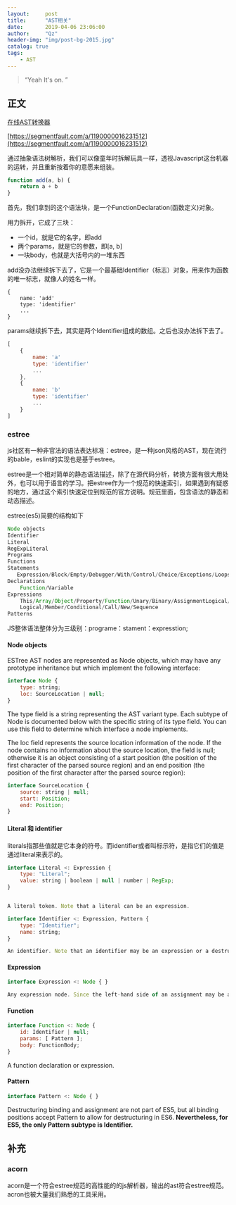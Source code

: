```yaml
---
layout:     post
title:      "AST相关"
date:       2019-04-06 23:06:00
author:     "Qz"
header-img: "img/post-bg-2015.jpg"
catalog: true
tags:
    - AST
---
```


> “Yeah It's on. ”


## 正文

[在线AST转换器](https://astexplorer.net/)

[https://segmentfault.com/a/1190000016231512](https://segmentfault.com/a/1190000016231512)


通过抽象语法树解析，我们可以像童年时拆解玩具一样，透视Javascript这台机器的运转，并且重新按着你的意愿来组装。


```javascript
function add(a, b) {
    return a + b
}
```

首先，我们拿到的这个语法块，是一个FunctionDeclaration(函数定义)对象。



用力拆开，它成了三块：

* 一个id，就是它的名字，即add
* 两个params，就是它的参数，即[a, b]
* 一块body，也就是大括号内的一堆东西

add没办法继续拆下去了，它是一个最基础Identifier（标志）对象，用来作为函数的唯一标志，就像人的姓名一样。

```
{
    name: 'add'
    type: 'identifier'
    ...
}
```


params继续拆下去，其实是两个Identifier组成的数组。之后也没办法拆下去了。

```javascript
[
    {
        name: 'a'
        type: 'identifier'
        ...
    },
    {
        name: 'b'
        type: 'identifier'
        ...
    }
]
```




### estree


js社区有一种非官法的语法表达标准：estree，是一种json风格的AST，现在流行的bable，eslint的实现也是基于estree。



estree是一个相对简单的静态语法描述，除了在源代码分析，转换方面有很大用处外，也可以用于语言的学习。把estree作为一个规范的快速索引，如果遇到有疑惑的地方，通过这个索引快速定位到规范的官方说明。规范里面，包含语法的静态和动态描述。


estree(es5)简要的结构如下

```javascript
Node objects
Identifier
Literal
RegExpLiteral
Programs
Functions
Statements
   Expression/Block/Empty/Debugger/With/Control/Choice/Exceptions/Loops
Declarations
    Function/Variable
Expressions
    This/Array/Object/Property/Function/Unary/Binary/AssignmentLogical/
    Logical/Member/Conditional/Call/New/Sequence
Patterns
```

JS整体语法整体分为三级别：programe：stament：expresstion;




#### **Node objects**

ESTree AST nodes are represented as Node objects, which may have any prototype inheritance but which implement the following interface:

```javascript
interface Node {
    type: string;
    loc: SourceLocation | null;
}
```


The type field is a string representing the AST variant type. Each subtype of Node is documented below with the specific string of its type field. You can use this field to determine which interface a node implements.

The loc field represents the source location information of the node. If the node contains no information about the source location, the field is null; otherwise it is an object consisting of a start position (the position of the first character of the parsed source region) and an end position (the position of the first character after the parsed source region):

```javascript
interface SourceLocation {
    source: string | null;
    start: Position;
    end: Position;
}
```



#### Literal 和 identifier


literals指那些值就是它本身的符号。而identifier或者叫标示符，是指它们的值是通过literal来表示的。




```javascript
interface Literal <: Expression {
    type: "Literal";
    value: string | boolean | null | number | RegExp;
}


A literal token. Note that a literal can be an expression.
```




```javascript
interface Identifier <: Expression, Pattern {
    type: "Identifier";
    name: string;
}

An identifier. Note that an identifier may be an expression or a destructuring pattern.
```




#### Expression

```javascript
interface Expression <: Node { }

Any expression node. Since the left-hand side of an assignment may be any expression in general, an expression can also be a pattern.
```



#### Function
```javascript
interface Function <: Node {
    id: Identifier | null;
    params: [ Pattern ];
    body: FunctionBody;
}
```


A function declaration or expression.



#### Pattern 
```javascript
interface Pattern <: Node { }
```

Destructuring binding and assignment are not part of ES5, but all binding positions accept Pattern to allow for destructuring in ES6. **Nevertheless, for ES5, the only Pattern subtype is Identifier.**

## 补充


### acorn


acorn是一个符合estree规范的高性能的的js解析器，输出的ast符合estree规范。acron也被大量我们熟悉的工具采用。


















